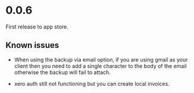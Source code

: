 # 0.0.6
First release to app store.

## Known issues

- When using the backup via email option, if you are using gmail as your client
then you need to add a single character to the body of the email otherwise
the backup will fail to attach. 

- xero auth still not functioning but you can create local invoices.
